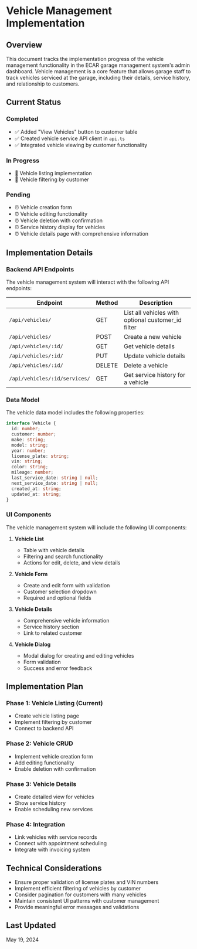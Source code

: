 # Vehicle Management Implementation

## Overview
This document tracks the implementation progress of the vehicle management functionality in the ECAR garage management system's admin dashboard. Vehicle management is a core feature that allows garage staff to track vehicles serviced at the garage, including their details, service history, and relationship to customers.

## Current Status

### Completed
- ✅ Added "View Vehicles" button to customer table
- ✅ Created vehicle service API client in `api.ts`
- ✅ Integrated vehicle viewing by customer functionality

### In Progress
- 🔄 Vehicle listing implementation
- 🔄 Vehicle filtering by customer

### Pending
- ⏰ Vehicle creation form
- ⏰ Vehicle editing functionality
- ⏰ Vehicle deletion with confirmation
- ⏰ Service history display for vehicles
- ⏰ Vehicle details page with comprehensive information

## Implementation Details

### Backend API Endpoints
The vehicle management system will interact with the following API endpoints:

| Endpoint | Method | Description |
|----------|--------|-------------|
| `/api/vehicles/` | GET | List all vehicles with optional customer_id filter |
| `/api/vehicles/` | POST | Create a new vehicle |
| `/api/vehicles/:id/` | GET | Get vehicle details |
| `/api/vehicles/:id/` | PUT | Update vehicle details |
| `/api/vehicles/:id/` | DELETE | Delete a vehicle |
| `/api/vehicles/:id/services/` | GET | Get service history for a vehicle |

### Data Model
The vehicle data model includes the following properties:

```typescript
interface Vehicle {
  id: number;
  customer: number;
  make: string;
  model: string;
  year: number;
  license_plate: string;
  vin: string;
  color: string;
  mileage: number;
  last_service_date: string | null;
  next_service_date: string | null;
  created_at: string;
  updated_at: string;
}
```

### UI Components
The vehicle management system will include the following UI components:

1. **Vehicle List**
   - Table with vehicle details
   - Filtering and search functionality
   - Actions for edit, delete, and view details

2. **Vehicle Form**
   - Create and edit form with validation
   - Customer selection dropdown
   - Required and optional fields

3. **Vehicle Details**
   - Comprehensive vehicle information
   - Service history section
   - Link to related customer

4. **Vehicle Dialog**
   - Modal dialog for creating and editing vehicles
   - Form validation
   - Success and error feedback

## Implementation Plan

### Phase 1: Vehicle Listing (Current)
- Create vehicle listing page
- Implement filtering by customer
- Connect to backend API

### Phase 2: Vehicle CRUD
- Implement vehicle creation form
- Add editing functionality
- Enable deletion with confirmation

### Phase 3: Vehicle Details
- Create detailed view for vehicles
- Show service history
- Enable scheduling new services

### Phase 4: Integration
- Link vehicles with service records
- Connect with appointment scheduling
- Integrate with invoicing system

## Technical Considerations
- Ensure proper validation of license plates and VIN numbers
- Implement efficient filtering of vehicles by customer
- Consider pagination for customers with many vehicles
- Maintain consistent UI patterns with customer management
- Provide meaningful error messages and validations

## Last Updated
May 19, 2024 
